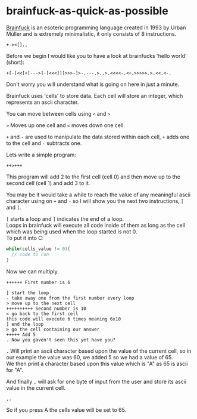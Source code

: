 # brainfuck-as-quick-as-possible 
[Brainfuck](https://en.wikipedia.org/wiki/Brainfuck) is an esoteric programming language created in 1993 by Urban Müller and is extremely minimalistic, it only consists of 8 instructions. <br>

`+-><[].,`

Before we begin I would like you to have a look at brainfucks 'hello world' (short):

```brainfuck
+[-[<<[+[--->]-[<<<]]]>>>-]>-.---.>..>.<<<<-.<+.>>>>>.>.<<.<-.

```

Don't worry you will understand what is going on here in just a minute. <br>

Brainfuck uses 'cells' to store data. Each cell will store an integer, which represents an ascii character. <br>

You can move between cells using `<` and `>`

`>` Moves up one cell and `<` moves down one cell.

`+` and `-` are used to manipulate the data stored within each cell, `+` adds one to the cell and `-` subtracts one.

Lets write a simple program:

```bf
++>+++

```

This program will add 2 to the first cell (cell 0) and then move up to the second cell (cell 1) and add 3 to it. <br>

You may be it would take a while to reach the value of any meaningful ascii character using on `+` and `-` so I will show you the next two instructions, `[` and `]`.

`[` starts a loop and `]` indicates the end of a loop. <br>
Loops in brainfuck will execute all code inside of them as long as the cell which was being used when the loop started is not 0. <br>
To put it into C:

```c
while(cells_value != 0){
  // code to run
}
```

Now we can multiply.

```bf
++++++ First number is 6

[ start the loop
- take away one from the first number every loop
> move up to the next cell
++++++++++ Second number is 10
< go back to the first cell
this code will execute 6 times meaning 6x10
] end the loop
> go the cell containing our answer
+++++ Add 5
. Now you gaven't seen this yet have you?
```

`.` Will print an ascii character based upon the value of the current cell, so in our example the value was 60, we added 5 so we had a value of 65. <br>
We then print a character based upon this value which is "A" as 65 is ascii for "A".

And finally `,` will ask for one byte of input from the user and store its ascii value in the current cell.

```brainfuck
,.
```

So if you press A the cells value will be set to 65.
